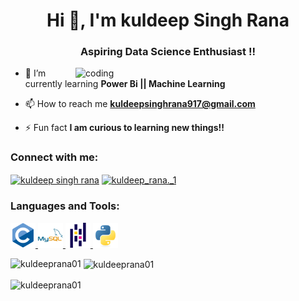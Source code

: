 <h1 align="center">Hi 👋, I'm kuldeep Singh Rana</h1>
<h3 align="center">Aspiring Data Science Enthusiast !!</h3>

<img align="right" alt="coding" width="400" src="https://user-images.githubusercontent.com/55389276/140866485-8fb1c876-9a8f-4d6a-98dc-08c4981eaf70.gif">

- 🌱 I’m currently learning **Power Bi || Machine Learning**

- 📫 How to reach me **kuldeepsinghrana917@gmail.com**

- ⚡ Fun fact **I am curious to learning new things!!**

<h3 align="left">Connect with me:</h3>
<p align="left">
<a href="https://www.linkedin.com/in/kuldeep-singh-rana-001447279?utm_source=share&utm_campaign=share_via&utm_content=profile&utm_medium=android_app" target="blank"><img align="center" src="https://raw.githubusercontent.com/rahuldkjain/github-profile-readme-generator/master/src/images/icons/Social/linked-in-alt.svg" alt="kuldeep singh rana" height="30" width="40" /></a>
<a href="https://instagram.com/kuldeep_rana._1" target="blank"><img align="center" src="https://raw.githubusercontent.com/rahuldkjain/github-profile-readme-generator/master/src/images/icons/Social/instagram.svg" alt="kuldeep_rana._1" height="30" width="40" /></a>
</p>

<h3 align="left">Languages and Tools:</h3>
<p align="left"> <a href="https://www.cprogramming.com/" target="_blank" rel="noreferrer"> <img src="https://raw.githubusercontent.com/devicons/devicon/master/icons/c/c-original.svg" alt="c" width="40" height="40"/> </a> <a href="https://www.mysql.com/" target="_blank" rel="noreferrer"> <img src="https://raw.githubusercontent.com/devicons/devicon/master/icons/mysql/mysql-original-wordmark.svg" alt="mysql" width="40" height="40"/> </a> <a href="https://pandas.pydata.org/" target="_blank" rel="noreferrer"> <img src="https://raw.githubusercontent.com/devicons/devicon/2ae2a900d2f041da66e950e4d48052658d850630/icons/pandas/pandas-original.svg" alt="pandas" width="40" height="40"/> </a> <a href="https://www.python.org" target="_blank" rel="noreferrer"> <img src="https://raw.githubusercontent.com/devicons/devicon/master/icons/python/python-original.svg" alt="python" width="40" height="40"/> </a> </p>

<p><img align="left" src="https://github-readme-stats.vercel.app/api/top-langs?username=kuldeeprana01&show_icons=true&locale=en&layout=compact" alt="kuldeeprana01" /></p>

<p>&nbsp;<img align="center" src="https://github-readme-stats.vercel.app/api?username=kuldeeprana01&show_icons=true&locale=en" alt="kuldeeprana01" /></p>

<p><img align="center" src="https://github-readme-streak-stats.herokuapp.com/?user=kuldeeprana01&" alt="kuldeeprana01" /></p>
